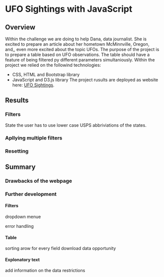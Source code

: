 # UFO Sightings with JavaScript

## Overview

Within the challenge we are doing to help Dana, data journalist. She is excited to prepare an article about her hometown McMinnville, Oregon, and,, even more excited about the topic UFOs. The purpose of the project is to prepare a table based on UFO observations. The table should have a feature of being filtered py different parameters simultaniously.
Within the project we relied on the followind technologies:
* CSS, HTML and Bootstrap library
* JavaScript and D3.js library
The project rusults are deployed as website here: [UFO Sightings](https://arminekhanan.github.io/ufoSightings/?fbclid=IwAR08vbEpIGP0NE9V9m5K0yLr5ejo5JoZLddIxPYtIl-09kG7ZqpL60XocoQ).

## Results

### Filters

State the user has to use lower case USPS abbriviations of the states.

### Apllying multiple filters

### Resetting

## Summary

### Drawbacks of the webpage

### Further development
#### Filters
dropdown menue

error handling
#### Table
sorting arow for every field
download data opportunity

#### Explonatory text
add information on the data restrictions
